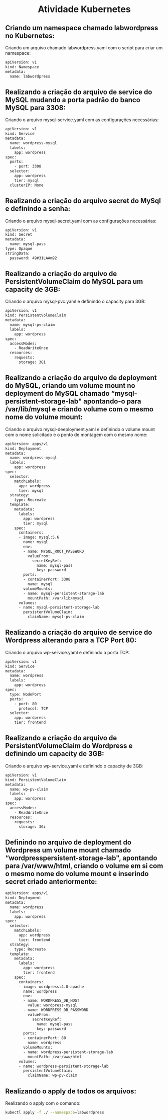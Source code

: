 <h1 align="center"> Atividade Kubernetes </h1>



## Criando um namespace chamado labwordpress no Kubernetes:
Criando um arquivo chamado labwordpress.yaml com o script para criar um namespace:
```bash
apiVersion: v1
kind: Namespace
metadata:
  name: labwordpress
```



## Realizando a criação do arquivo de service do MySQL mudando a porta padrão do banco MySQL para 3308:
Criando o arquivo mysql-service.yaml com as configurações necessárias:
```bash
apiVersion: v1
kind: Service
metadata:
  name: wordpress-mysql
  labels:
    app: wordpress
spec:
  ports:
    - port: 3308
  selector:
    app: wordpress
    tier: mysql
  clusterIP: None
```



## Realizando a criação do arquivo secret do MySql e definindo a senha:
Criando o arquivo mysql-secret.yaml com as configurações necessárias:
```bash
apiVersion: v1
kind: Secret
metadata:
  name: mysql-pass
type: Opaque
stringData:
  password: 49#31LAAm92
```



## Realizando a criação do arquivo de PersistentVolumeClaim do MySQL para um capacity de 3GB:
Criando o arquivo mysql-pvc.yaml e definindo o capacity para 3GB:
```bash
apiVersion: v1
kind: PersistentVolumeClaim
metadata:
  name: mysql-pv-claim
  labels:
    app: wordpress
spec:
  accessModes:
    - ReadWriteOnce
  resources:
    requests:
      storage: 3Gi
```



## Realizando a criação do arquivo de deployment do MySQL, criando um volume mount no deployment do MySQL chamado “mysql-persistent-storage-lab" apontando-o para /var/lib/mysql e criando volume com o mesmo nome do volume mount:
Criando o arquivo mysql-deeployment.yaml e definindo o volume mount com o nome solicitado e o ponto de montagem com o mesmo nome:
```bash
apiVersion: apps/v1
kind: Deployment
metadata:
  name: wordpress-mysql
  labels:
    app: wordpress
spec:
  selector:
    matchLabels:
      app: wordpress
      tier: mysql
  strategy:
    type: Recreate
  template:
    metadata:
      labels:
        app: wordpress
        tier: mysql
    spec:
      containers:
      - image: mysql:5.6
        name: mysql
        env:
        - name: MYSQL_ROOT_PASSWORD
          valueFrom:
            secretKeyRef:
              name: mysql-pass
              key: password
        ports:
        - containerPort: 3308
          name: mysql
        volumeMounts:
        - name: mysql-persistent-storage-lab
          mountPath: /var/lib/mysql
      volumes:
      - name: mysql-persistent-storage-lab
        persistentVolumeClaim:
          claimName: mysql-pv-claim
```



## Realizando a criação do arquivo de service do Wordpress alterando para a TCP Port 80:
Criando o arquivo wp-service.yaml e definindo a porta TCP:
```bash
apiVersion: v1
kind: Service
metadata:
  name: wordpress
  labels:
    app: wordpress
spec:
  type: NodePort
  ports:
    - port: 80
      protocol: TCP
  selector:
    app: wordpress
    tier: frontend
```



## Realizando a criação do arquivo de PersistentVolumeClaim do Wordpress e definindo um capacity de 3GB:
Criando o arquivo wp-service.yaml e definindo o capacity de 3GB:
```bash
apiVersion: v1
kind: PersistentVolumeClaim
metadata:
  name: wp-pv-claim
  labels:
    app: wordpress
spec:
  accessModes:
    - ReadWriteOnce
  resources:
    requests:
      storage: 3Gi
```



## Definindo no arquivo de deployment do Wordpress um volume mount chamado “wordpresspersistent-storage-lab", apontando para /var/www/html, criando o volume em si com o mesmo nome do volume mount e inserindo secret criado anteriormente:
```bash
apiVersion: apps/v1
kind: Deployment
metadata:
  name: wordpress
  labels:
    app: wordpress
spec:
  selector:
    matchLabels:
      app: wordpress
      tier: frontend
  strategy:
    type: Recreate
  template:
    metadata:
      labels:
        app: wordpress
        tier: frontend
    spec:
      containers:
      - image: wordpress:4.8-apache
        name: wordpress
        env:
        - name: WORDPRESS_DB_HOST
          value: wordpress-mysql
        - name: WORDPRESS_DB_PASSWORD
          valueFrom:
            secretKeyRef:
              name: mysql-pass
              key: password
        ports:
        - containerPort: 80
          name: wordpress
        volumeMounts:
        - name: wordpress-persistent-storage-lab
          mountPath: /var/www/html
      volumes:
      - name: wordpress-persistent-storage-lab
        persistentVolumeClaim:
          claimName: wp-pv-claim
```


## Realizando o apply de todos os arquivos:
Realizando o apply com o comando:
```bash
kubectl apply -f ./ --namespace=labwordpress
```
